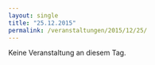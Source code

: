 ```yaml
---
layout: single
title: "25.12.2015"
permalink: /veranstaltungen/2015/12/25/
---
```


Keine Veranstaltung an diesem Tag.
